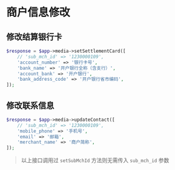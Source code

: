 # 商户信息修改
## 修改结算银行卡

```php
$response = $app->media->setSettlementCard([
    // 'sub_mch_id' => '1230000109',
    'account_number' => '银行卡号',
    'bank_name' => '开户银行全称（含支行）',
    'account_bank' => '开户银行',
    'bank_address_code' => '开户银行省市编码',
]);
```
## 修改联系信息

```php
$response = $app->media->updateContact([
    // 'sub_mch_id' => '1230000109',
    'mobile_phone' => '手机号',
    'email' => '邮箱',
    'merchant_name' => '商户简称',
]);
```

> 以上接口调用过 `setSubMchId` 方法则无需传入 `sub_mch_id` 参数